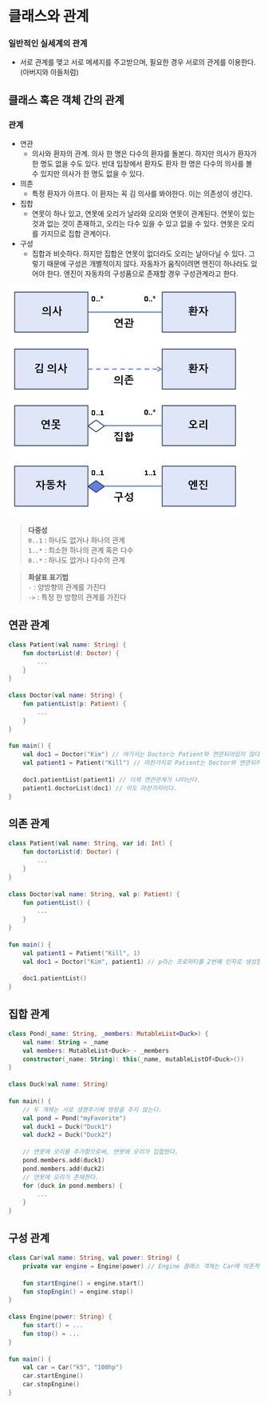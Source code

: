 # 클래스와 관계
### 일반적인 실세계의 관계
- 서로 관계를 맺고 서로 메세지를 주고받으며, 필요한 경우 서로의 관게를 이용한다. (아버지와 아들처럼)
## 클래스 혹은 객체 간의 관계
### 관계
- 연관
    - 의사와 환자의 관계. 의사 한 명은 다수의 환자를 돌본다. 하지만 의사가 환자가 한 명도 없을 수도 있다. 반대 입장에서 환자도 환자 한 명은 다수의 의사를 볼 수 있지만 의사가 한 명도 없을 수 있다. 
- 의존
    - 특정 환자가 아프다. 이 환자는 꼭 김 의사를 봐야한다. 이는 의존성이 생긴다.
- 집합
    - 연못이 하나 있고, 연못에 오리가 날라와 오리와 연못이 관계된다. 연못이 있는 것과 없는 것이 존재하고, 오리는 다수 있을 수 있고 없을 수 있다. 연못은 오리를 가지므로 집합 관계이다.
- 구성 
    - 집합과 비슷하다. 하지만 집합은 연못이 없더라도 오리는 날아다닐 수 있다. 그렇기 때문에 구성은 개별적이지 않다. 자동차가 움직이려면 엔진이 하나라도 있어야 한다. 엔진이 자동차의 구성품으로 존재할 경우 구성관계라고 한다.

![Alt text](/참조/관계.png)



> **다중성**   
`0..1` : 하나도 없거나 하나의 관계   
`1..*` : 최소한 하나의 관계 혹은 다수   
`0..*` : 하나도 없거나 다수의 관계

> **화살표 표기법**   
`-` : 양방향의 관계를 가진다    
`->` : 특정 한 방향의 관계를 가진다   

## 연관 관계
```kotlin
class Patient(val name: String) {
    fun doctorList(d: Doctor) {
        ...
    }
}

class Doctor(val name: String) {
    fun patientList(p: Patient) {
        ...
    }
}

fun main() {
    val doc1 = Doctor("Kim") // 여기서는 Doctor는 Patient와 연관되어있지 않다.
    val patient1 = Patient("Kill") // 마찬가지로 Patient는 Doctor와 연관되어있지 않다.

    doc1.patientList(patient1) // 이제 연관관계가 나타난다.
    patient1.doctorList(doc1) // 이도 마찬가지이다.
}
```
## 의존 관계
```KOTLIN
class Patient(val name: String, var id: Int) {
    fun doctorList(d: Doctor) {
        ...
    }
}

class Doctor(val name: String, val p: Patient) {
    fun patientList() {
        ...
    }
}

fun main() {
    val patient1 = Patient("Kill", 1) 
    val doc1 = Doctor("Kim", patient1) // p라는 프로퍼티를 2번째 인자로 생성함으로써 Doctor는 Patient의 의존관계를 가지게 된다.

    doc1.patientList() 
}
```
## 집합 관계
```kotlin
class Pond(_name: String, _members: MutableList<Duck>) {
    val name: String = _name
    val members: MutableList<Duck> - _members
    constructor(_name: String): this(_name, mutableListOf<Duck>())
}

class Duck(val name: String)

fun main() {
    // 두 개체는 서로 생명주기에 영향을 주지 않는다.
    val pond = Pond("myFavorite")
    val duck1 = Duck("Duck1")
    val duck2 = Duck("Duck2")

    // 연못에 오리를 추가함으로써, 연못에 오리가 집합한다.
    pond.members.add(duck1)
    pond.members.add(duck2)
    // 연못에 오리가 존재한다.
    for (duck in pond.members) {
        ...
    }
}
```
## 구성 관계
```kotlin
class Car(val name: String, val power: String) {
    private var engine = Engine(power) // Engine 클래스 객체는 Car에 의존적

    fun startEngine() = engine.start()
    fun stopEngin() = engine.stop()
}

class Engine(power: String) {
    fun start() = ...
    fun stop() = ...
}

fun main() {
    val car = Car("k5", "100hp")
    car.startEngine()
    car.stopEngine()
}
```